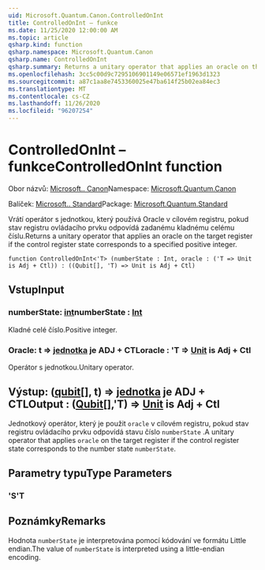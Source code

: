 ```yaml
---
uid: Microsoft.Quantum.Canon.ControlledOnInt
title: ControlledOnInt – funkce
ms.date: 11/25/2020 12:00:00 AM
ms.topic: article
qsharp.kind: function
qsharp.namespace: Microsoft.Quantum.Canon
qsharp.name: ControlledOnInt
qsharp.summary: Returns a unitary operator that applies an oracle on the target register if the control register state corresponds to a specified positive integer.
ms.openlocfilehash: 3cc5c00d9c7295106901149e06571ef1963d1323
ms.sourcegitcommit: a87c1aa8e7453360025e47ba614f25b02ea84ec3
ms.translationtype: MT
ms.contentlocale: cs-CZ
ms.lasthandoff: 11/26/2020
ms.locfileid: "96207254"
---
```

# <a name="controlledonint-function"></a><span data-ttu-id="b21b3-102">ControlledOnInt – funkce</span><span class="sxs-lookup"><span data-stu-id="b21b3-102">ControlledOnInt function</span></span>

<span data-ttu-id="b21b3-103">Obor názvů: [Microsoft.. Canon](xref:Microsoft.Quantum.Canon)</span><span class="sxs-lookup"><span data-stu-id="b21b3-103">Namespace: [Microsoft.Quantum.Canon](xref:Microsoft.Quantum.Canon)</span></span>

<span data-ttu-id="b21b3-104">Balíček: [Microsoft.. Standard](https://nuget.org/packages/Microsoft.Quantum.Standard)</span><span class="sxs-lookup"><span data-stu-id="b21b3-104">Package: [Microsoft.Quantum.Standard](https://nuget.org/packages/Microsoft.Quantum.Standard)</span></span>


<span data-ttu-id="b21b3-105">Vrátí operátor s jednotkou, který používá Oracle v cílovém registru, pokud stav registru ovládacího prvku odpovídá zadanému kladnému celému číslu.</span><span class="sxs-lookup"><span data-stu-id="b21b3-105">Returns a unitary operator that applies an oracle on the target register if the control register state corresponds to a specified positive integer.</span></span>

```qsharp
function ControlledOnInt<'T> (numberState : Int, oracle : ('T => Unit is Adj + Ctl)) : ((Qubit[], 'T) => Unit is Adj + Ctl)
```


## <a name="input"></a><span data-ttu-id="b21b3-106">Vstup</span><span class="sxs-lookup"><span data-stu-id="b21b3-106">Input</span></span>

### <a name="numberstate--int"></a><span data-ttu-id="b21b3-107">numberState: [int](xref:microsoft.quantum.lang-ref.int)</span><span class="sxs-lookup"><span data-stu-id="b21b3-107">numberState : [Int](xref:microsoft.quantum.lang-ref.int)</span></span>

<span data-ttu-id="b21b3-108">Kladné celé číslo.</span><span class="sxs-lookup"><span data-stu-id="b21b3-108">Positive integer.</span></span>


### <a name="oracle--t--unit--is-adj--ctl"></a><span data-ttu-id="b21b3-109">Oracle: t => [jednotka](xref:microsoft.quantum.lang-ref.unit)  je ADJ + CTL</span><span class="sxs-lookup"><span data-stu-id="b21b3-109">oracle : 'T => [Unit](xref:microsoft.quantum.lang-ref.unit)  is Adj + Ctl</span></span>

<span data-ttu-id="b21b3-110">Operátor s jednotkou.</span><span class="sxs-lookup"><span data-stu-id="b21b3-110">Unitary operator.</span></span>



## <a name="output--qubitt--unit--is-adj--ctl"></a><span data-ttu-id="b21b3-111">Výstup: ([qubit](xref:microsoft.quantum.lang-ref.qubit)[], t) => [jednotka](xref:microsoft.quantum.lang-ref.unit)  je ADJ + CTL</span><span class="sxs-lookup"><span data-stu-id="b21b3-111">Output : ([Qubit](xref:microsoft.quantum.lang-ref.qubit)[],'T) => [Unit](xref:microsoft.quantum.lang-ref.unit)  is Adj + Ctl</span></span>

<span data-ttu-id="b21b3-112">Jednotkový operátor, který je použit `oracle` v cílovém registru, pokud stav registru ovládacího prvku odpovídá stavu číslo `numberState` .</span><span class="sxs-lookup"><span data-stu-id="b21b3-112">A unitary operator that applies `oracle` on the target register if the control register state corresponds to the number state `numberState`.</span></span>

## <a name="type-parameters"></a><span data-ttu-id="b21b3-113">Parametry typu</span><span class="sxs-lookup"><span data-stu-id="b21b3-113">Type Parameters</span></span>

### <a name="t"></a><span data-ttu-id="b21b3-114">'S</span><span class="sxs-lookup"><span data-stu-id="b21b3-114">'T</span></span>



## <a name="remarks"></a><span data-ttu-id="b21b3-115">Poznámky</span><span class="sxs-lookup"><span data-stu-id="b21b3-115">Remarks</span></span>

<span data-ttu-id="b21b3-116">Hodnota `numberState` je interpretována pomocí kódování ve formátu Little endian.</span><span class="sxs-lookup"><span data-stu-id="b21b3-116">The value of `numberState` is interpreted using a little-endian encoding.</span></span>